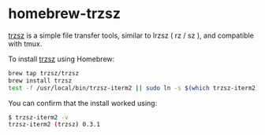 # homebrew-trzsz

[trzsz](https://trzsz.github.io/) is a simple file transfer tools, similar to lrzsz ( rz / sz ), and compatible with tmux.


To install [trzsz](https://github.com/trzsz/trzsz) using Homebrew:
```sh
brew tap trzsz/trzsz
brew install trzsz
test -f /usr/local/bin/trzsz-iterm2 || sudo ln -s $(which trzsz-iterm2) /usr/local/bin/trzsz-iterm2
```

You can confirm that the install worked using:
```sh
$ trzsz-iterm2 -v
trzsz-iterm2 (trzsz) 0.3.1
```
